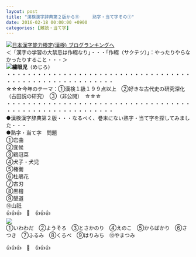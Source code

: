 ```yaml
---
layout: post
title: "漢検漢字辞典第２版から⑪　　　熟字・当て字その①"
date: 2016-02-18 00:00:00 +0900
categories: [難読・当て字]
---
```


[![](/syuusyuu9701/assets/images/漢検漢字辞典第２版から⑪-熟字・当て字その①-br_c_3028_1.gif)](http://blog.with2.net/link.php?1659096:3028 "日本漢字能力検定(漢検) ブログランキングへ")[日本漢字能力検定(漢検) ブログランキングへ](http://blog.with2.net/link.php?1659096:3028)  
＜「漢字の学習の大禁忌は作輟なり」・・・「作輟（サクテツ）」：やったりやらなかったりすること・・・＞  
![](/syuusyuu9701/assets/images/漢検漢字辞典第２版から⑪-熟字・当て字その①-9325fd0c949bd2de339ae69adfba7749.png)**繍眼児**（めじろ）  
・・・・・・・・・・・・・・・・・・・・・・・・・・・・・・・・・・・・・・・・・・・・・・・・・・・・・・・・・  
☆☆☆今年のテーマ：①漢検１級１９９点以上　②好きな古代史の研究深化（古田説の研究）　③（非公開）　☆☆☆　　  
・・・・・・・・・・・・・・・・・・・・・・・・・・・・・・・・・・・・・・・・・・・・・・・・・・・・・・・・・  
●漢検漢字辞典第２版・・・なるべく、巻末にない熟字・当て字を探してみました・・・  
●熟字・当て字　問題  
①岩曲  
②宜候  
③鶏冠菜  
④犬子・犬児  
⑤権衡  
⑥杜鵑花  
⑦古刃  
⑧黒檜  
⑨墾道  
➉山祇  
👍👍👍　🐒　👍👍👍  
![](https://blogimg.goo.ne.jp/user_image/24/70/b3c7a15153b5eab11bcf822bcb180cd5.png)  
①いわわだ　②ようそろ　③とさかのり　④えのこ　⑤からばかり　⑥さつき　⑦ふるみ　⑧くろべ　⑨はりみち　⑩やまつみ  
  
👍👍👍　🐒　👍👍👍  
  
  
  
  
  
  
  